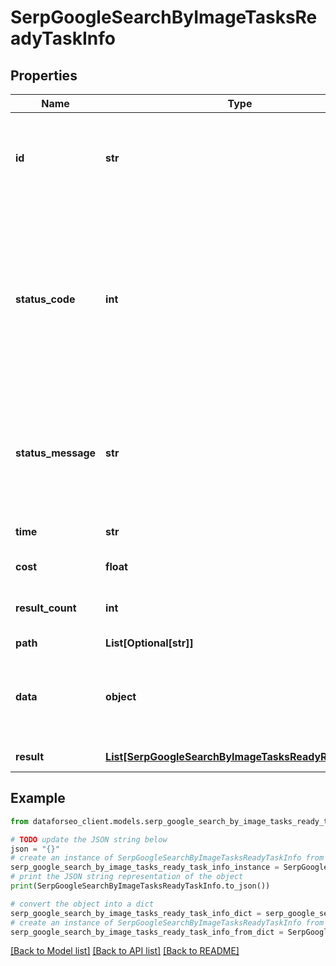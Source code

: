 # SerpGoogleSearchByImageTasksReadyTaskInfo


## Properties

Name | Type | Description | Notes
------------ | ------------- | ------------- | -------------
**id** | **str** | task identifier unique task identifier in our system in the UUID format | [optional] 
**status_code** | **int** | status code of the task generated by DataForSEO, can be within the following range: 10000-60000 you can find the full list of the response codes here | [optional] 
**status_message** | **str** | informational message of the task you can find the full list of general informational messages here | [optional] 
**time** | **str** | execution time, seconds | [optional] 
**cost** | **float** | total tasks cost, USD | [optional] 
**result_count** | **int** | number of elements in the result array | [optional] 
**path** | **List[Optional[str]]** | URL path | [optional] 
**data** | **object** | contains the same parameters that you specified in the POST request | [optional] 
**result** | [**List[SerpGoogleSearchByImageTasksReadyResultInfo]**](SerpGoogleSearchByImageTasksReadyResultInfo.md) | array of results | [optional] 

## Example

```python
from dataforseo_client.models.serp_google_search_by_image_tasks_ready_task_info import SerpGoogleSearchByImageTasksReadyTaskInfo

# TODO update the JSON string below
json = "{}"
# create an instance of SerpGoogleSearchByImageTasksReadyTaskInfo from a JSON string
serp_google_search_by_image_tasks_ready_task_info_instance = SerpGoogleSearchByImageTasksReadyTaskInfo.from_json(json)
# print the JSON string representation of the object
print(SerpGoogleSearchByImageTasksReadyTaskInfo.to_json())

# convert the object into a dict
serp_google_search_by_image_tasks_ready_task_info_dict = serp_google_search_by_image_tasks_ready_task_info_instance.to_dict()
# create an instance of SerpGoogleSearchByImageTasksReadyTaskInfo from a dict
serp_google_search_by_image_tasks_ready_task_info_from_dict = SerpGoogleSearchByImageTasksReadyTaskInfo.from_dict(serp_google_search_by_image_tasks_ready_task_info_dict)
```
[[Back to Model list]](../README.md#documentation-for-models) [[Back to API list]](../README.md#documentation-for-api-endpoints) [[Back to README]](../README.md)


